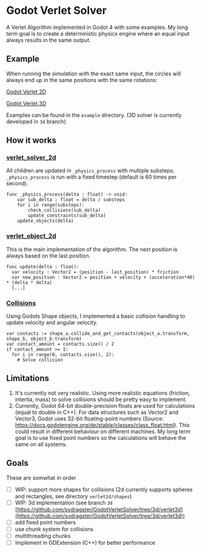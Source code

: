# Godot Verlet Solver
A Verlet Algorithm implemented in Godot 4 with some examples. My long term goal is to create a deterministic physics engine where an equal input always results in the same output.

## Example
When running the simulation with the exact same input, the circles will always end up in the same positions with the same rotations:

[Godot Verlet 2D](https://github.com/svdragster/GodotVerletSolver/assets/3999238/b18fa05c-b629-477a-86df-e77f8f8b2550)

[Godot Verlet 3D](https://github.com/svdragster/GodotVerletSolver/assets/3999238/56a8d274-0d0c-4f7c-bf7f-9cfd41261088)


Examples can be found in the `example` directory. (3D solver is currently developed in `3d` branch)

## How it works

### [verlet_solver_2d](https://github.com/svdragster/GodotVerletSolver/blob/main/verlet2d/verlet_solver_2d.gd)
All children are updated in `_physics_process` with multiple substeps. `_physics_process` is run with a fixed timestep (default is 60 times per second).
```gdscript
func _physics_process(delta : float) -> void:
	var sub_delta : float = delta / substeps
	for i in range(substeps):
		check_collisions(sub_delta)
		update_constraints(sub_delta)
	update_objects(delta)	
```

### [verlet_object_2d](https://github.com/svdragster/GodotVerletSolver/blob/main/verlet2d/verlet_object_2d.gd)
This is the main implementation of the algorithm. The next position is always based on the last position.
```gdscript
func update(delta : float):
  var velocity : Vector2 = (position - last_position) * friction
  var new_position : Vector2 = position + velocity + (acceleration*40) * (delta * delta)
  [...]
```

### [Collisions](https://github.com/svdragster/GodotVerletSolver/blob/main/verlet2d/collisions/verlet_collision_solver_2d.gd)
Using Godots Shape objects, I implemented a basic collision handling to update velocity and angular velocity. 
```gdscript
var contacts := shape_a.collide_and_get_contacts(object_a.transform, shape_b, object_b.transform)
var contact_amount = contacts.size() / 2
if contact_amount >= 1:
  for i in range(0, contacts.size(), 2):
    # Solve collision
```

## Limitations
1. It's currently not very realistic. Using more realistic equations (friction, intertia, mass) to solve collisions should be pretty easy to implement.
2. Currently, Godot 64-bit double-precision floats are used for calculations (equal to double in C++). For data structures such as Vector2 and Vector3, Godot uses 32-bit floating-point numbers (Source: https://docs.godotengine.org/de/stable/classes/class_float.html). This could result in different behaviour on different machines. My long term goal is to use fixed point numbers so the calculations will behave the same on all systems.

## Goals
These are somwhat in order
- [ ] WIP: support more shapes for collisions (2d currently supports spheres and rectangles, see directory `verlet2d/shapes`)
- [ ] WIP: 3d implementation (see branch `3d` [https://github.com/svdragster/GodotVerletSolver/tree/3d/verlet3d](https://github.com/svdragster/GodotVerletSolver/tree/3d/verlet3d))
- [ ] add fixed point numbers
- [ ] use chunk system for collisions
- [ ] multithreading chunks
- [ ] Implement in GDExtension (C++) for better performance
